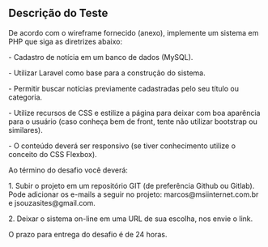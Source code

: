 ## Descrição do Teste

<p>De acordo com o wireframe fornecido (anexo), implemente um sistema em PHP que siga as diretrizes abaixo:</p>

<p>- Cadastro de notícia em um banco de dados (MySQL).</p>

<p>- Utilizar Laravel como base para a construção do sistema.</p>

<p>- Permitir buscar notícias previamente cadastradas pelo seu título ou categoria.</p>

<p>- Utilize recursos de CSS e estilize a página para deixar com boa aparência para o usuário (caso conheça bem de front, tente não utilizar bootstrap ou similares).</p>

<p>- O conteúdo deverá ser responsivo (se tiver conhecimento utilize o conceito do CSS Flexbox).</p>

<p>Ao término do desafio você deverá:</p>

<p>1. Subir o projeto em um repositório GIT (de preferência Github ou Gitlab). Pode adicionar os e-mails a seguir no projeto: marcos@msiinternet.com.br e jsouzasites@gmail.com.</p>

<p>2. Deixar o sistema on-line em uma URL de sua escolha, nos envie o link.</p>

<p>O prazo para entrega do desafio é de 24 horas.</p>
